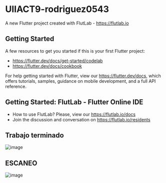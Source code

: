 # UIIACT9-rodriguez0543

A new Flutter project created with FlutLab - https://flutlab.io

## Getting Started

A few resources to get you started if this is your first Flutter project:

- https://flutter.dev/docs/get-started/codelab
- https://flutter.dev/docs/cookbook

For help getting started with Flutter, view our
https://flutter.dev/docs, which offers tutorials,
samples, guidance on mobile development, and a full API reference.

## Getting Started: FlutLab - Flutter Online IDE

- How to use FlutLab? Please, view our https://flutlab.io/docs
- Join the discussion and conversation on https://flutlab.io/residents


## Trabajo terminado
![image](https://github.com/OneDavidrdz131/ACT9-rodriguez0543/assets/143547422/1fce9f47-12d3-4696-acc2-900a2f8f60f2)

## ESCANEO
![image](https://github.com/OneDavidrdz131/ACT9-rodriguez0543/assets/143547422/8cc261ae-8c62-4c47-b97d-046170b571ca)


